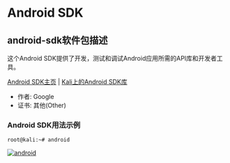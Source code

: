 # Android SDK

## android-sdk软件包描述

这个Android SDK提供了开发，测试和调试Android应用所需的API库和开发者工具。

[Android SDK主页](http://developer.android.com/index.html) | [Kali上的Android SDK库](http://git.kali.org/gitweb/?p=packages/android-sdk.git;a=summary)

- 作者: Google
- 证书: 其他(Other)

### Android SDK用法示例

`root@kali:~# android`

[![android](http://tools.kali.org/wp-content/uploads/2014/02/android.png)](http://tools.kali.org/wp-content/uploads/2014/02/android.png)